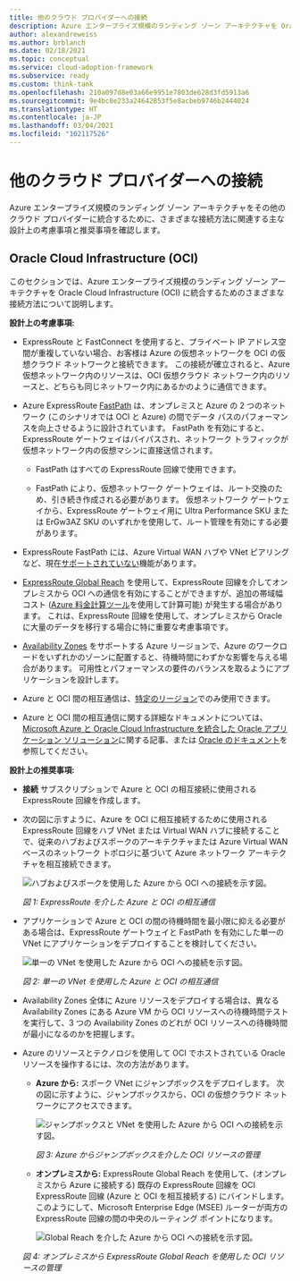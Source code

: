 ```yaml
---
title: 他のクラウド プロバイダーへの接続
description: Azure エンタープライズ規模のランディング ゾーン アーキテクチャを Oracle Cloud Infrastructure (OCI) に統合するために、さまざまな接続方法に関連する主な設計上の考慮事項と推奨事項を確認します。
author: alexandreweiss
ms.author: brblanch
ms.date: 02/18/2021
ms.topic: conceptual
ms.service: cloud-adoption-framework
ms.subservice: ready
ms.custom: think-tank
ms.openlocfilehash: 210a097d8e03a66e9951e7803de628d3fd5913a6
ms.sourcegitcommit: 9e4bc0e233a24642853f5e8acbeb9746b2444024
ms.translationtype: HT
ms.contentlocale: ja-JP
ms.lasthandoff: 03/04/2021
ms.locfileid: "102117526"
---
```

# <a name="connectivity-to-other-cloud-providers"></a>他のクラウド プロバイダーへの接続

Azure エンタープライズ規模のランディング ゾーン アーキテクチャをその他のクラウド プロバイダーに統合するために、さまざまな接続方法に関連する主な設計上の考慮事項と推奨事項を確認します。

## <a name="oracle-cloud-infrastructure-oci"></a>Oracle Cloud Infrastructure (OCI)

このセクションでは、Azure エンタープライズ規模のランディング ゾーン アーキテクチャを Oracle Cloud Infrastructure (OCI) に統合するためのさまざまな接続方法について説明します。

**設計上の考慮事項:**

- ExpressRoute と FastConnect を使用すると、プライベート IP アドレス空間が重複していない場合、お客様は Azure の仮想ネットワークを OCI の仮想クラウド ネットワークと接続できます。 この接続が確立されると、Azure 仮想ネットワーク内のリソースは、OCI 仮想クラウド ネットワーク内のリソースと、どちらも同じネットワーク内にあるかのように通信できます。

- Azure ExpressRoute [FastPath](/azure/expressroute/about-fastpath) は、オンプレミスと Azure の 2 つのネットワーク (このシナリオでは OCI と Azure) の間でデータ パスのパフォーマンスを向上させるように設計されています。 FastPath を有効にすると、ExpressRoute ゲートウェイはバイパスされ、ネットワーク トラフィックが仮想ネットワーク内の仮想マシンに直接送信されます。

  - FastPath はすべての ExpressRoute 回線で使用できます。

  - FastPath により、仮想ネットワーク ゲートウェイは、ルート交換のため、引き続き作成される必要があります。 仮想ネットワーク ゲートウェイから、ExpressRoute ゲートウェイ用に Ultra Performance SKU または ErGw3AZ SKU のいずれかを使用して、ルート管理を有効にする必要があります。

- ExpressRoute FastPath には、Azure Virtual WAN ハブや VNet ピアリングなど、現在[サポートされていない](/azure/expressroute/about-fastpath#supported-features)機能があります。

- [ExpressRoute Global Reach](/azure/expressroute/expressroute-global-reach) を使用して、ExpressRoute 回線を介してオンプレミスから OCI への通信を有効にすることができますが、追加の帯域幅コスト ([Azure 料金計算ツール](https://azure.microsoft.com/pricing/calculator/)を使用して計算可能) が発生する場合があります。 これは、ExpressRoute 回線を使用して、オンプレミスから Oracle に大量のデータを移行する場合に特に重要な考慮事項です。

- [Availability Zones](/azure/availability-zones/az-overview#availability-zones) をサポートする Azure リージョンで、Azure のワークロードをいずれかのゾーンに配置すると、待機時間にわずかな影響を与える場合があります。 可用性とパフォーマンスの要件のバランスを取るようにアプリケーションを設計します。

- Azure と OCI 間の相互通信は、[特定のリージョン](/azure/virtual-machines/workloads/oracle/oracle-oci-overview#region-availability)でのみ使用できます。

- Azure と OCI 間の相互通信に関する詳細なドキュメントについては、[Microsoft Azure と Oracle Cloud Infrastructure を統合した Oracle アプリケーション ソリューション](/azure/virtual-machines/workloads/oracle/oracle-oci-overview)に関する記事、または [Oracle のドキュメント](https://docs.cloud.oracle.com/iaas/Content/Network/Concepts/azure.htm)を参照してください。

**設計上の推奨事項:**

- **接続** サブスクリプションで Azure と OCI の相互接続に使用される ExpressRoute 回線を作成します。

- 次の図に示すように、Azure を OCI に相互接続するために使用される ExpressRoute 回線をハブ VNet または Virtual WAN ハブに接続することで、従来のハブおよびスポークのアーキテクチャまたは Azure Virtual WAN ベースのネットワーク トポロジに基づいて Azure ネットワーク アーキテクチャを相互接続できます。

  ![ハブおよびスポークを使用した Azure から OCI への接続を示す図。](./media/azure-oci-hub-and-spoke.png)

  *図 1: ExpressRoute を介した Azure と OCI の相互通信*

- アプリケーションで Azure と OCI の間の待機時間を最小限に抑える必要がある場合は、ExpressRoute ゲートウェイと FastPath を有効にした単一の VNet にアプリケーションをデプロイすることを検討してください。

  ![単一の VNet を使用した Azure から OCI への接続を示す図。](./media/azure-oci-one-vnet.png)

  *図 2: 単一の VNet を使用した Azure と OCI の相互通信*

- Availability Zones 全体に Azure リソースをデプロイする場合は、異なる Availability Zones にある Azure VM から OCI リソースへの待機時間テストを実行して、3 つの Availability Zones のどれが OCI リソースへの待機時間が最小になるのかを把握します。

- Azure のリソースとテクノロジを使用して OCI でホストされている Oracle リソースを操作するには、次の方法があります。

  - **Azure から:** スポーク VNet にジャンプボックスをデプロイします。 次の図に示すように、ジャンプボックスから、OCI の仮想クラウド ネットワークにアクセスできます。

    ![ジャンプボックスと VNet を使用した Azure から OCI への接続を示す図。](./media/azure-oci-jumpbox-one-vnet.png)

    *図 3: Azure からジャンプボックスを介した OCI リソースの管理*

  - **オンプレミスから:** ExpressRoute Global Reach を使用して、(オンプレミスから Azure に接続する) 既存の ExpressRoute 回線を OCI ExpressRoute 回線 (Azure と OCI を相互接続する) にバインドします。 このようにして、Microsoft Enterprise Edge (MSEE) ルーターが両方の ExpressRoute 回線の間の中央のルーティング ポイントになります。

    ![Global Reach を介した Azure から OCI への接続を示す図。](./media/azure-oci-gr-hub-and-spoke.png)

  *図 4: オンプレミスから ExpressRoute Global Reach を使用した OCI リソースの管理*
